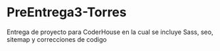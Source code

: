 # PreEntrega3-Torres

Entrega de proyecto para CoderHouse en la cual se incluye Sass, seo, sitemap y correcciones de codigo
